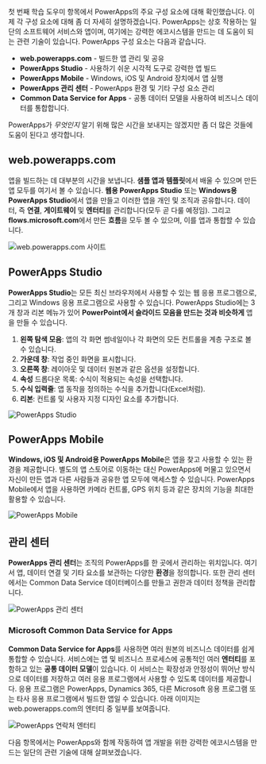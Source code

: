 첫 번째 학습 도우미 항목에서 PowerApps의 주요 구성 요소에 대해 확인했습니다. 이제 각 구성 요소에 대해 좀 더 자세히 설명하겠습니다. PowerApps는 상호 작용하는 일단의 소프트웨어 서비스와 앱이며, 여기에는 강력한 에코시스템을 만드는 데 도움이 되는 관련 기술이 있습니다. PowerApps 구성 요소는 다음과 같습니다.

* **web.powerapps.com** - 빌드한 앱 관리 및 공유
* **PowerApps Studio** - 사용하기 쉬운 시각적 도구로 강력한 앱 빌드
* **PowerApps Mobile** - Windows, iOS 및 Android 장치에서 앱 실행
* **PowerApps 관리 센터** - PowerApps 환경 및 기타 구성 요소 관리
* **Common Data Service for Apps** - 공통 데이터 모델을 사용하여 비즈니스 데이터를 통합합니다.

PowerApps가 *무엇인지* 알기 위해 많은 시간을 보내지는 않겠지만 좀 더 많은 것들에 도움이 된다고 생각합니다.

## <a name="webpowerappscom"></a>web.powerapps.com
앱을 빌드하는 데 대부분의 시간을 보냅니다. **샘플 앱과 템플릿**에서 배울 수 있으며 만든 앱 모두를 여기서 볼 수 있습니다. **웹용 PowerApps Studio** 또는 **Windows용 PowerApps Studio**에서 앱을 만들고 이러한 앱을 개인 및 조직과 공유합니다. 데이터, 즉 **연결**, **게이트웨이** 및 **엔터티**를 관리합니다(모두 곧 다룰 예정임). 그리고 **flows.microsoft.com**에서 만든 **흐름**을 모두 볼 수 있으며, 이를 앱과 통합할 수 있습니다.

![web.powerapps.com 사이트](./media/learning-powerapps-parts/powerapps-web-site.png)

## <a name="powerapps-studio"></a>PowerApps Studio
**PowerApps Studio**는 모든 최신 브라우저에서 사용할 수 있는 웹 응용 프로그램으로, 그리고 Windows 응용 프로그램으로 사용할 수 있습니다. PowerApps Studio에는 3개 창과 리본 메뉴가 있어 **PowerPoint에서 슬라이드 모음을 만드는 것과 비슷하게** 앱을 만들 수 있습니다.

1. **왼쪽 탐색 모음**: 앱의 각 화면 썸네일이나 각 화면의 모든 컨트롤을 계층 구조로 볼 수 있습니다.
2. **가운데 창**: 작업 중인 화면을 표시합니다.
3. **오른쪽 창**: 레이아웃 및 데이터 원본과 같은 옵션을 설정합니다.
4. **속성** 드롭다운 목록: 수식이 적용되는 속성을 선택합니다.
5. **수식 입력줄**: 앱 동작을 정의하는 수식을 추가합니다(Excel처럼).
6. **리본**: 컨트롤 및 사용자 지정 디자인 요소를 추가합니다.

![PowerApps Studio](./media/learning-powerapps-parts/powerapps-studio.png)

## <a name="powerapps-mobile"></a>PowerApps Mobile
**Windows, iOS 및 Android용 PowerApps Mobile**은 앱을 찾고 사용할 수 있는 환경을 제공합니다. 별도의 앱 스토어로 이동하는 대신 PowerApps에 머물고 있으면서 자신이 만든 앱과 다른 사람들과 공유한 앱 모두에 액세스할 수 있습니다. PowerApps Mobile에서 앱을 사용하면 카메라 컨트롤, GPS 위치 등과 같은 장치의 기능을 최대한 활용할 수 있습니다.

![PowerApps Mobile](./media/learning-powerapps-parts/powerapps-mobile.png)

## <a name="admin-center"></a>관리 센터
**PowerApps 관리 센터**는 조직의 PowerApps를 한 곳에서 관리하는 위치입니다. 여기서 앱, 데이터 연결 및 기타 요소를 보관하는 다양한 **환경**을 정의합니다. 또한 관리 센터에서는 Common Data Service 데이터베이스를 만들고 권한과 데이터 정책을 관리합니다.

![PowerApps 관리 센터](./media/learning-powerapps-parts/powerapps-admin-center.png)

### <a name="microsoft-common-data-service-for-apps"></a>Microsoft Common Data Service for Apps
**Common Data Service for Apps**를 사용하면 여러 원본의 비즈니스 데이터를 쉽게 통합할 수 있습니다. 서비스에는 앱 및 비즈니스 프로세스에 공통적인 여러 **엔터티**를 포함하고 있는 **공통 데이터 모델**이 있습니다. 이 서비스는 확장성과 안정성이 뛰어난 방식으로 데이터를 저장하고 여러 응용 프로그램에서 사용할 수 있도록 데이터를 제공합니다. 응용 프로그램은 PowerApps, Dynamics 365, 다른 Microsoft 응용 프로그램 또는 타사 응용 프로그램에서 빌드한 앱일 수 있습니다. 아래 이미지는 web.powerapps.com의 엔터티 중 일부를 보여줍니다.

![PowerApps 연락처 엔터티](./media/learning-powerapps-parts/powerapps-contact.png)

다음 항목에서는 PowerApps와 함께 작동하여 앱 개발을 위한 강력한 에코시스템을 만드는 일단의 관련 기술에 대해 살펴보겠습니다.


